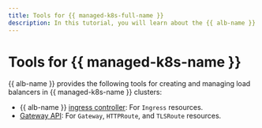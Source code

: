 ```yaml
---
title: Tools for {{ managed-k8s-full-name }}
description: In this tutorial, you will learn about the {{ alb-name }} tools for {{ managed-k8s-name }}.
---
```


# Tools for {{ managed-k8s-name }}

{{ alb-name }} provides the following tools for creating and managing load balancers in {{ managed-k8s-name }} clusters:

* {{ alb-name }} [ingress controller](k8s-ingress-controller/index.md): For `Ingress` resources.
* [Gateway API](k8s-gateway-api/index.md): For `Gateway`, `HTTPRoute`, and `TLSRoute` resources.
